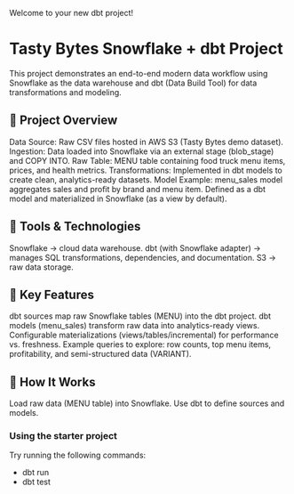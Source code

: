 Welcome to your new dbt project!



# Tasty Bytes Snowflake + dbt Project
This project demonstrates an end-to-end modern data workflow using Snowflake as the data warehouse and dbt (Data Build Tool) for data transformations and modeling.
## 🔹 Project Overview
Data Source: Raw CSV files hosted in AWS S3 (Tasty Bytes demo dataset).
Ingestion: Data loaded into Snowflake via an external stage (blob_stage) and COPY INTO.
Raw Table: MENU table containing food truck menu items, prices, and health metrics.
Transformations: Implemented in dbt models to create clean, analytics-ready datasets.
Model Example:
menu_sales model aggregates sales and profit by brand and menu item.
Defined as a dbt model and materialized in Snowflake (as a view by default).
## 🔹 Tools & Technologies
Snowflake → cloud data warehouse.
dbt (with Snowflake adapter) → manages SQL transformations, dependencies, and documentation.
S3 → raw data storage.
## 🔹 Key Features
dbt sources map raw Snowflake tables (MENU) into the dbt project.
dbt models (menu_sales) transform raw data into analytics-ready views.
Configurable materializations (views/tables/incremental) for performance vs. freshness.
Example queries to explore: row counts, top menu items, profitability, and semi-structured data (VARIANT).
## 🔹 How It Works
Load raw data (MENU table) into Snowflake.
Use dbt to define sources and models.


### Using the starter project

Try running the following commands:
- dbt run
- dbt test 
